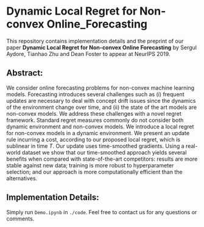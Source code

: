 # Dynamic Local Regret for Non-convex Online_Forecasting

This repository contains implementation details and the preprint of our paper **Dynamic Local Regret for Non-convex Online Forecasting** by Sergul Aydore, Tianhao Zhu and Dean Foster to appear at NeurIPS 2019.

## Abstract:

We consider online forecasting problems for non-convex machine learning models. Forecasting introduces several challenges such as (i) frequent updates are necessary to deal with concept drift issues since the dynamics of the environment change over time, and (ii) the state of the art models are non-convex models. We address these challenges with a novel regret framework. Standard regret measures commonly do not consider both dynamic environment and non-convex models. We introduce a local regret for non-convex models in a dynamic environment. We present an update rule incurring a cost, according to our proposed local regret, which is sublinear in time $T$. Our update uses time-smoothed gradients. Using a real-world dataset we show that our time-smoothed approach yields several benefits when compared with state-of-the-art competitors: results are more stable against new data; training is more robust to hyperparameter selection; and our  approach is more computationally efficient than the alternatives.

## Implementation Details:

Simply run `Demo.ipynb` in `./code`. Feel free to contact us for any questions or comments.